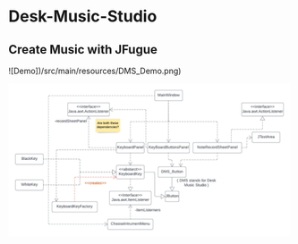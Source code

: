 # Desk-Music-Studio
## Create Music with JFugue

![Demo])/src/main/resources/DMS_Demo.png)

![UML Diagram](/src/main/resources/FinalProjectUML.png)
